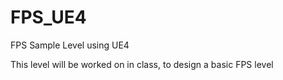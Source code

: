 # FPS_UE4
FPS Sample Level using UE4

This level will be worked on in class, to design a basic FPS level

